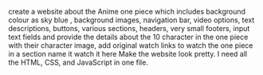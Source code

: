 create a website about the Anime  one piece  which includes background colour as sky blue , background images, navigation bar, video options, text descriptions, buttons, various sections, headers, very small footers, input text fields and provide the details about the 10 character in the one piece with their character image, add original watch links to watch the one piece in a section name it watch it here  Make the website look pretty. I need all the HTML, CSS, and JavaScript in one file.
